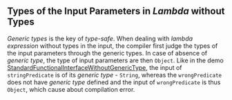 ## Types of the Input Parameters in *Lambda* without Types
*Generic types* is the key of *type-safe*. When dealing with *lambda expression* without types in the input, the compiler first judge the types of the input parameters through the generic types. In case of absence of *generic type*, the type of input parameters are then `Object`.
Like in the demo [StandardFunctionalInterfaceWithoutGenericType](https://github.com/rxue/java8-perusharjoitus/blob/master/error_code/src/main/java/ruixue/ocpkasi/error/functional_programming/StandardFunctionalInterfaceWithoutGenericType.java), the input of `stringPredicate` is of its *generic type* - `String`, whereas the `wrongPredicate` does not have *generic type* defined and the input of `wrongPredicate` is thus `Object`, which cause about compilation error.  
